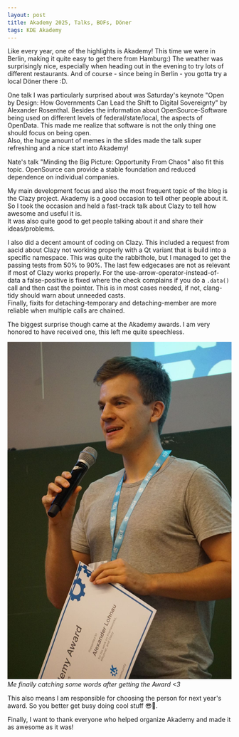 ```yaml
---
layout: post
title: Akademy 2025, Talks, BOFs, Döner
tags: KDE Akademy
---
```


Like every year, one of the highlights is Akademy! This time we were in Berlin, making it quite easy to get there from Hamburg:)
The weather was surprisingly nice, especially when heading out in the evening to try lots of different restaurants.
And of course - since being in Berlin - you gotta try a local Döner there :D.

One talk I was particularly surprised about was Saturday's keynote "Open by Design: How Governments Can Lead the Shift to Digital Sovereignty" by Alexander Rosenthal.
Besides the information about OpenSource-Software being used on different levels of federal/state/local, the aspects of OpenData.
This made me realize that software is not the only thing one should focus on being open.  
Also, the huge amount of memes in the slides made the talk super refreshing and a nice start into Akademy!

Nate's talk "Minding the Big Picture: Opportunity From Chaos" also fit this topic. OpenSource can provide a stable foundation
and reduced dependence on individual companies.

My main development focus and also the most frequent topic of the blog is the Clazy project. Akademy is a good occasion to tell other people about it.
So I took the occasion and held a fast-track talk about Clazy to tell how awesome and useful it is.  
It was also quite good to get people talking about it and share their ideas/problems.

I also did a decent amount of coding on Clazy. This included a request from aacid about Clazy not working properly with a Qt variant
that is build into a specific namespace. This was quite the rabbithole, but I managed to get the passing tests from 50% to 90%.
The last few edgecases are not as relevant if most of Clazy works properly.
For the use-arrow-operator-instead-of-data a false-positive is fixed where the check complains if you do a `.data()` call and then cast the pointer.
This is in most cases needed, if not, clang-tidy should warn about unneeded casts.  
Finally, fixits for detaching-temporary and detaching-member are more reliable when multiple calls are chained.

The biggest surprise though came at the Akademy awards. I am very honored to have received one, this left me quite speechless.

![](/assets/img/award.png)
_Me finally catching some words after getting the Award <3_

This also means I am responsible for choosing the person for next year's award. So you better get busy doing cool stuff 😎👀.

Finally, I want to thank everyone who helped organize Akademy and made it as awesome as it was!
